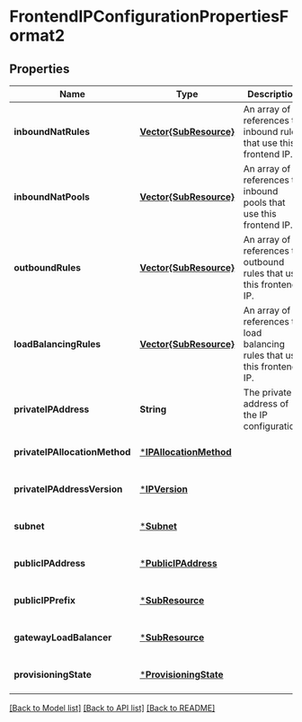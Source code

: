 # FrontendIPConfigurationPropertiesFormat2


## Properties
Name | Type | Description | Notes
------------ | ------------- | ------------- | -------------
**inboundNatRules** | [**Vector{SubResource}**](SubResource.md) | An array of references to inbound rules that use this frontend IP. | [optional] [readonly] [default to nothing]
**inboundNatPools** | [**Vector{SubResource}**](SubResource.md) | An array of references to inbound pools that use this frontend IP. | [optional] [readonly] [default to nothing]
**outboundRules** | [**Vector{SubResource}**](SubResource.md) | An array of references to outbound rules that use this frontend IP. | [optional] [readonly] [default to nothing]
**loadBalancingRules** | [**Vector{SubResource}**](SubResource.md) | An array of references to load balancing rules that use this frontend IP. | [optional] [readonly] [default to nothing]
**privateIPAddress** | **String** | The private IP address of the IP configuration. | [optional] [default to nothing]
**privateIPAllocationMethod** | [***IPAllocationMethod**](IPAllocationMethod.md) |  | [optional] [default to nothing]
**privateIPAddressVersion** | [***IPVersion**](IPVersion.md) |  | [optional] [default to nothing]
**subnet** | [***Subnet**](Subnet.md) |  | [optional] [default to nothing]
**publicIPAddress** | [***PublicIPAddress**](PublicIPAddress.md) |  | [optional] [default to nothing]
**publicIPPrefix** | [***SubResource**](SubResource.md) |  | [optional] [default to nothing]
**gatewayLoadBalancer** | [***SubResource**](SubResource.md) |  | [optional] [default to nothing]
**provisioningState** | [***ProvisioningState**](ProvisioningState.md) |  | [optional] [default to nothing]


[[Back to Model list]](../README.md#models) [[Back to API list]](../README.md#api-endpoints) [[Back to README]](../README.md)


